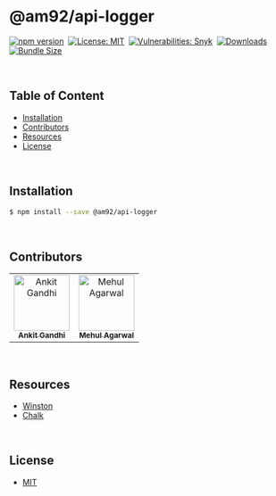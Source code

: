 # @am92/api-logger

[![npm version](https://img.shields.io/npm/v/@am92/api-logger?style=for-the-badge)](https://www.npmjs.com/package/@am92/api-logger)&nbsp;
[![License: MIT](https://img.shields.io/npm/l/@am92/api-logger?color=yellow&style=for-the-badge)](https://opensource.org/licenses/MIT)&nbsp;
[![Vulnerabilities: Snyk](https://img.shields.io/snyk/vulnerabilities/npm/@am92/api-logger?style=for-the-badge)](https://security.snyk.io/package/npm/@am92%2Fapi-logger)&nbsp;
[![Downloads](https://img.shields.io/npm/dy/@am92/api-logger?style=for-the-badge)](https://npm-stat.com/charts.html?package=%40m92%2Fapi-logger)
[![Bundle Size](https://img.shields.io/bundlephobia/minzip/@am92/api-logger?style=for-the-badge)](https://bundlephobia.com/package/@am92/api-logger)

<br />

## Table of Content
- [Installation](#installation)
- [Contributors](#contributors)
- [Resources](#resources)
- [License](#license)

<br />

## Installation
```bash
$ npm install --save @am92/api-logger
```
<br />

## Contributors
<table>
  <tbody>
    <tr>
      <td align="center">
        <a href='https://github.com/ankitgandhi452'>
          <img src="https://avatars.githubusercontent.com/u/8692027?s=400&v=4" width="100px;" alt="Ankit Gandhi"/>
          <br />
          <sub><b>Ankit Gandhi</b></sub>
        </a>
      </td>
      <td align="center">
        <a href='https://github.com/agarwalmehul'>
          <img src="https://avatars.githubusercontent.com/u/8692023?s=400&v=4" width="100px;" alt="Mehul Agarwal"/>
          <br />
          <sub><b>Mehul Agarwal</b></sub>
        </a>
      </td>
    </tr>
  </tbody>
</table>

<br />

## Resources
* [Winston](https://www.npmjs.com/package/winston)
* [Chalk](https://www.npmjs.com/package/chalk)

<br />

## License
* [MIT](https://opensource.org/licenses/MIT)


<br />
<br />
